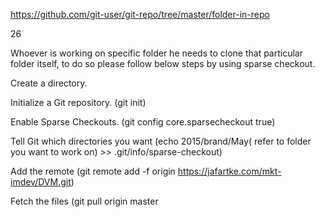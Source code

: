 
https://github.com/git-user/git-repo/tree/master/folder-in-repo




26

Whoever is working on specific folder he needs to clone that particular folder itself, to do so please follow below steps by using sparse checkout.

Create a directory.

Initialize a Git repository. (git init)

Enable Sparse Checkouts. (git config core.sparsecheckout true)

Tell Git which directories you want (echo 2015/brand/May( refer to folder you want to work on) >> .git/info/sparse-checkout)

Add the remote (git remote add -f origin https://jafartke.com/mkt-imdev/DVM.git)

Fetch the files (git pull origin master
